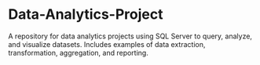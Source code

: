 # Data-Analytics-Project
A repository for data analytics projects using SQL Server to query, analyze, and visualize datasets. Includes examples of data extraction, transformation, aggregation, and reporting.
